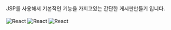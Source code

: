 JSP를 사용해서 기본적인 기능을 가지고있는 간단한 게시판만들기 입니다.
</br></br>
![React](https://img.shields.io/badge/eclipseide-444444?style=for-the-badge&logo=eclipseide&logoColor=#525C86)
![React](https://img.shields.io/badge/react-ffffff?style=for-the-badge&logo=react)
![React](https://img.shields.io/badge/react-444444?style=for-the-badge&logo=react)


